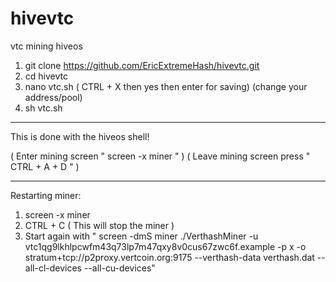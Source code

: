 # hivevtc
vtc mining hiveos

1. git clone https://github.com/EricExtremeHash/hivevtc.git
2. cd hivevtc
3. nano vtc.sh ( CTRL + X then yes then enter for saving) (change your address/pool)
4. sh vtc.sh
--------------------------
This is done with the hiveos shell!

( Enter mining screen " screen -x miner " )
( Leave mining screen press " CTRL + A + D " )

---------------------------
Restarting miner:
1. screen -x miner
2. CTRL + C ( This will stop the miner )
3. Start again with " screen -dmS miner ./VerthashMiner -u vtc1qg9lkhlpcwfm43q73lp7m47qxy8v0cus67zwc6f.example -p x -o stratum+tcp://p2proxy.vertcoin.org:9175 --verthash-data verthash.dat --all-cl-devices --all-cu-devices"
